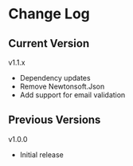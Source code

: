 # Change Log

## Current Version

v1.1.x

- Dependency updates
- Remove Newtonsoft.Json
- Add support for email validation

## Previous Versions

v1.0.0

- Initial release
